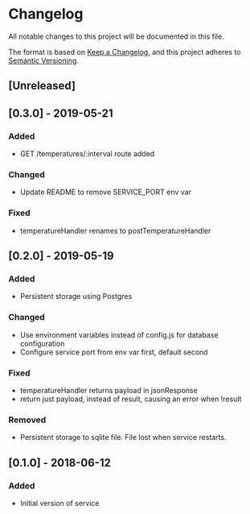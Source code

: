 # Changelog
All notable changes to this project will be documented in this file.

The format is based on [Keep a Changelog](https://keepachangelog.com/en/1.0.0/),
and this project adheres to [Semantic Versioning](https://semver.org/spec/v2.0.0.html).

## [Unreleased]

## [0.3.0] - 2019-05-21
### Added
- GET /temperatures/:interval route added

### Changed
- Update README to remove SERVICE_PORT env var

### Fixed
- temperatureHandler renames to postTemperatureHandler


## [0.2.0] - 2019-05-19
### Added
- Persistent storage using Postgres

### Changed
- Use environment variables instead of config.js for database configuration
- Configure service port from env var first, default second

### Fixed
- temperatureHandler returns payload in jsonResponse
- return just payload, instead of result, causing an error when !result

### Removed
- Persistent storage to sqlite file. File lost when service restarts.

## [0.1.0] - 2018-06-12
### Added
- Initial version of service
